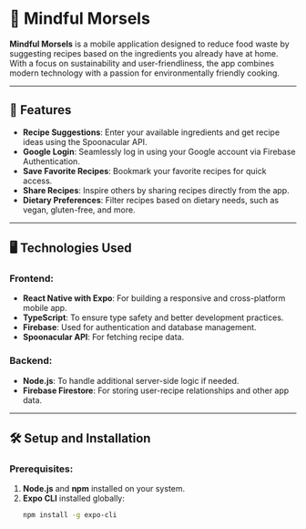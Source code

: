# 🍴 Mindful Morsels

**Mindful Morsels** is a mobile application designed to reduce food waste by suggesting recipes based on the ingredients you already have at home. With a focus on sustainability and user-friendliness, the app combines modern technology with a passion for environmentally friendly cooking.

---

## 🌿 Features

- **Recipe Suggestions**: Enter your available ingredients and get recipe ideas using the Spoonacular API.
- **Google Login**: Seamlessly log in using your Google account via Firebase Authentication.
- **Save Favorite Recipes**: Bookmark your favorite recipes for quick access.
- **Share Recipes**: Inspire others by sharing recipes directly from the app.
- **Dietary Preferences**: Filter recipes based on dietary needs, such as vegan, gluten-free, and more.

---

## 🖥️ Technologies Used

### Frontend:
- **React Native with Expo**: For building a responsive and cross-platform mobile app.
- **TypeScript**: To ensure type safety and better development practices.
- **Firebase**: Used for authentication and database management.
- **Spoonacular API**: For fetching recipe data.

### Backend:
- **Node.js**: To handle additional server-side logic if needed.
- **Firebase Firestore**: For storing user-recipe relationships and other app data.

---

## 🛠️ Setup and Installation

### Prerequisites:
1. **Node.js** and **npm** installed on your system.
2. **Expo CLI** installed globally:
   ```bash
   npm install -g expo-cli
